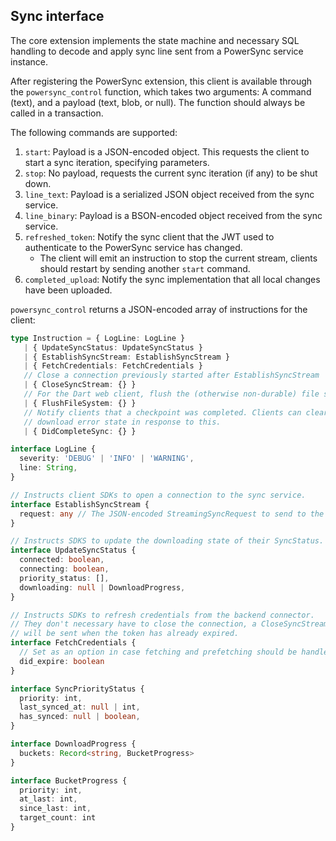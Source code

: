 ## Sync interface

The core extension implements the state machine and necessary SQL handling to decode and apply
sync line sent from a PowerSync service instance.

After registering the PowerSync extension, this client is available through the `powersync_control`
function, which takes two arguments: A command (text), and a payload (text, blob, or null).
The function should always be called in a transaction.

The following commands are supported:

1. `start`: Payload is a JSON-encoded object. This requests the client to start a sync iteration, specifying
   parameters.
2. `stop`: No payload, requests the current sync iteration (if any) to be shut down.
3. `line_text`: Payload is a serialized JSON object received from the sync service.
4. `line_binary`: Payload is a BSON-encoded object received from the sync service.
5. `refreshed_token`: Notify the sync client that the JWT used to authenticate to the PowerSync service has
   changed.
   - The client will emit an instruction to stop the current stream, clients should restart by sending another `start`
     command.
6. `completed_upload`: Notify the sync implementation that all local changes have been uploaded.

`powersync_control` returns a JSON-encoded array of instructions for the client:

```typescript
type Instruction = { LogLine: LogLine }
   | { UpdateSyncStatus: UpdateSyncStatus }
   | { EstablishSyncStream: EstablishSyncStream }
   | { FetchCredentials: FetchCredentials }
   // Close a connection previously started after EstablishSyncStream
   | { CloseSyncStream: {} }
   // For the Dart web client, flush the (otherwise non-durable) file system.
   | { FlushFileSystem: {} }
   // Notify clients that a checkpoint was completed. Clients can clear the
   // download error state in response to this.
   | { DidCompleteSync: {} }

interface LogLine {
  severity: 'DEBUG' | 'INFO' | 'WARNING',
  line: String,
}

// Instructs client SDKs to open a connection to the sync service.
interface EstablishSyncStream {
  request: any // The JSON-encoded StreamingSyncRequest to send to the sync service
}

// Instructs SDKS to update the downloading state of their SyncStatus.
interface UpdateSyncStatus {
  connected: boolean,
  connecting: boolean,
  priority_status: [],
  downloading: null | DownloadProgress,
}

// Instructs SDKs to refresh credentials from the backend connector.
// They don't necessary have to close the connection, a CloseSyncStream instruction
// will be sent when the token has already expired.
interface FetchCredentials {
  // Set as an option in case fetching and prefetching should be handled differently.
  did_expire: boolean
}

interface SyncPriorityStatus {
  priority: int,
  last_synced_at: null | int,
  has_synced: null | boolean,
}

interface DownloadProgress {
  buckets: Record<string, BucketProgress>
}

interface BucketProgress {
  priority: int,
  at_last: int,
  since_last: int,
  target_count: int
}
```

